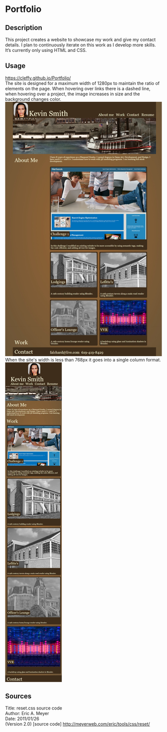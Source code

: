 # Portfolio

## Description
This project creates a website to showcase my work and give my contact details. I plan to continuously iterate on this work as I develop more skills. It’s currently only using HTML and CSS.

## Usage
https://cleffy.github.io/Portfolio/  
The site is designed for a maximum width of 1280px to maintain the ratio of elements on the page. When hovering over links there is a dashed line, when hovering over a project, the image increases in size and the background changes color.
![Desktop site](/Assets/Images/PortfolioDesktop.jpeg)
When the site's width is less than 768px it goes into a single column format.  
![Mobile site](/Assets/Images/PortfolioMobile.jpeg)

## Sources
Title: reset.css source code  
Author: Eric A. Meyer  
Date: 2011/01/26  
(Version 2.0) [source code] http://meyerweb.com/eric/tools/css/reset/